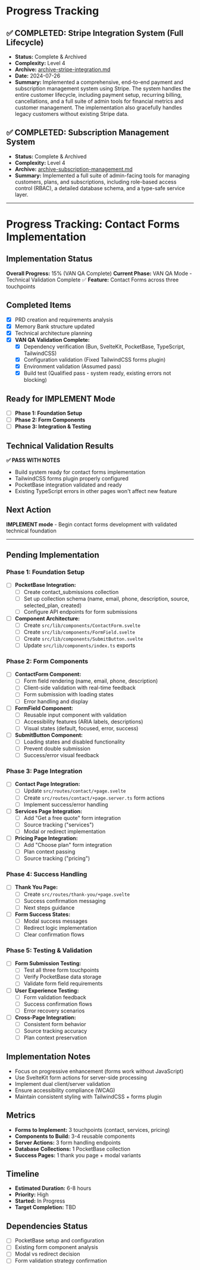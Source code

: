 # Progress Tracking

## ✅ COMPLETED: Stripe Integration System (Full Lifecycle)
- **Status:** Complete & Archived
- **Complexity:** Level 4
- **Archive:** [archive-stripe-integration.md](mdc:memory-bank/archive/archive-stripe-integration.md)
- **Date:** 2024-07-26
- **Summary:** Implemented a comprehensive, end-to-end payment and subscription management system using Stripe. The system handles the entire customer lifecycle, including payment setup, recurring billing, cancellations, and a full suite of admin tools for financial metrics and customer management. The implementation also gracefully handles legacy customers without existing Stripe data.

## ✅ COMPLETED: Subscription Management System
- **Status:** Complete & Archived
- **Complexity:** Level 4
- **Archive:** [archive-subscription-management.md](mdc:memory-bank/archive/archive-subscription-management.md)
- **Summary:** Implemented a full suite of admin-facing tools for managing customers, plans, and subscriptions, including role-based access control (RBAC), a detailed database schema, and a type-safe service layer.

---

# Progress Tracking: Contact Forms Implementation

## Implementation Status
**Overall Progress:** 15% (VAN QA Complete)
**Current Phase:** VAN QA Mode - Technical Validation Complete ✅
**Feature:** Contact Forms across three touchpoints

## Completed Items
- [x] PRD creation and requirements analysis
- [x] Memory Bank structure updated
- [x] Technical architecture planning
- [x] **VAN QA Validation Complete:**
  - [x] Dependency verification (Bun, SvelteKit, PocketBase, TypeScript, TailwindCSS)
  - [x] Configuration validation (Fixed TailwindCSS forms plugin)
  - [x] Environment validation (Assumed pass)
  - [x] Build test (Qualified pass - system ready, existing errors not blocking)

## Ready for IMPLEMENT Mode
- [ ] **Phase 1: Foundation Setup**
- [ ] **Phase 2: Form Components**
- [ ] **Phase 3: Integration & Testing**

## Technical Validation Results
**✅ PASS WITH NOTES**
- Build system ready for contact forms implementation
- TailwindCSS forms plugin properly configured
- PocketBase integration validated and ready
- Existing TypeScript errors in other pages won't affect new feature

## Next Action
**IMPLEMENT mode** - Begin contact forms development with validated technical foundation

---

## Pending Implementation

### **Phase 1: Foundation Setup**
- [ ] **PocketBase Integration:**
  - [ ] Create contact_submissions collection
  - [ ] Set up collection schema (name, email, phone, description, source, selected_plan, created)
  - [ ] Configure API endpoints for form submissions

- [ ] **Component Architecture:**
  - [ ] Create `src/lib/components/ContactForm.svelte`
  - [ ] Create `src/lib/components/FormField.svelte`
  - [ ] Create `src/lib/components/SubmitButton.svelte`
  - [ ] Update `src/lib/components/index.ts` exports

### **Phase 2: Form Components**
- [ ] **ContactForm Component:**
  - [ ] Form field rendering (name, email, phone, description)
  - [ ] Client-side validation with real-time feedback
  - [ ] Form submission with loading states
  - [ ] Error handling and display

- [ ] **FormField Component:**
  - [ ] Reusable input component with validation
  - [ ] Accessibility features (ARIA labels, descriptions)
  - [ ] Visual states (default, focused, error, success)

- [ ] **SubmitButton Component:**
  - [ ] Loading states and disabled functionality
  - [ ] Prevent double submission
  - [ ] Success/error visual feedback

### **Phase 3: Page Integration**
- [ ] **Contact Page Integration:**
  - [ ] Update `src/routes/contact/+page.svelte`
  - [ ] Create `src/routes/contact/+page.server.ts` form actions
  - [ ] Implement success/error handling

- [ ] **Services Page Integration:**
  - [ ] Add "Get a free quote" form integration
  - [ ] Source tracking ("services")
  - [ ] Modal or redirect implementation

- [ ] **Pricing Page Integration:**
  - [ ] Add "Choose plan" form integration
  - [ ] Plan context passing
  - [ ] Source tracking ("pricing")

### **Phase 4: Success Handling**
- [ ] **Thank You Page:**
  - [ ] Create `src/routes/thank-you/+page.svelte`
  - [ ] Success confirmation messaging
  - [ ] Next steps guidance

- [ ] **Form Success States:**
  - [ ] Modal success messages
  - [ ] Redirect logic implementation
  - [ ] Clear confirmation flows

### **Phase 5: Testing & Validation**
- [ ] **Form Submission Testing:**
  - [ ] Test all three form touchpoints
  - [ ] Verify PocketBase data storage
  - [ ] Validate form field requirements

- [ ] **User Experience Testing:**
  - [ ] Form validation feedback
  - [ ] Success confirmation flows
  - [ ] Error recovery scenarios

- [ ] **Cross-Page Integration:**
  - [ ] Consistent form behavior
  - [ ] Source tracking accuracy
  - [ ] Plan context preservation

## Implementation Notes
- Focus on progressive enhancement (forms work without JavaScript)
- Use SvelteKit form actions for server-side processing
- Implement dual client/server validation
- Ensure accessibility compliance (WCAG)
- Maintain consistent styling with TailwindCSS + forms plugin

## Metrics
- **Forms to Implement:** 3 touchpoints (contact, services, pricing)
- **Components to Build:** 3-4 reusable components
- **Server Actions:** 3 form handling endpoints
- **Database Collections:** 1 PocketBase collection
- **Success Pages:** 1 thank you page + modal variants

## Timeline
- **Estimated Duration:** 6-8 hours
- **Priority:** High
- **Started:** In Progress
- **Target Completion:** TBD

## Dependencies Status
- [ ] PocketBase setup and configuration
- [ ] Existing form component analysis
- [ ] Modal vs redirect decision
- [ ] Form validation strategy confirmation 